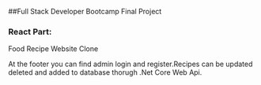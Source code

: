 ##Full Stack Developer Bootcamp Final Project
### React Part:


 Food Recipe Website Clone

At the footer you can find admin login and register.Recipes can be updated deleted and added to database thorugh .Net Core Web Api.


